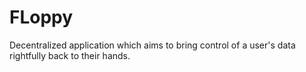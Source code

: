 # FLoppy
Decentralized application which aims to bring control of a user's data rightfully back to their hands.
